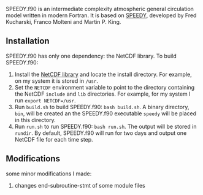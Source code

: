 SPEEDY.f90 is an intermediate complexity atmospheric general circulation model written in modern Fortran. It is based on [SPEEDY](http://users.ictp.it/~kucharsk/speedy-net.html), developed by Fred Kucharski, Franco Molteni and Martin P. King.

## Installation

SPEEDY.f90 has only one dependency: the NetCDF library. To build SPEEDY.f90:

1. Install the [NetCDF library](https://www.unidata.ucar.edu/software/netcdf) and locate the install directory. For example, on my system it is stored in `/usr`.
2. Set the `NETCDF` environment variable to point to the directory containing the NetCDF `include` and `lib` directories. For example, for my system I run `export NETCDF=/usr`.
3. Run `build.sh` to build SPEEDY.f90: `bash build.sh`. A binary directory, `bin`, will be created an the SPEEDY.f90 executable `speedy` will be placed in this directory.
4. Run `run.sh` to run SPEEDY.f90: `bash run.sh`. The output will be stored in `rundir`. By default, SPEEDY.f90 will run for two days and output one NetCDF file for each time step.


## Modifications

some minor modifications I made:

1. changes end-subroutine-stmt of some module files